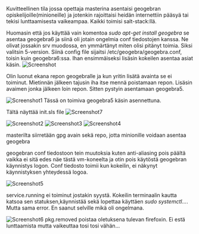 Kuvitteellinen tila jossa opettaja masterina asentaisi geogebran opiskelijoille(minioneille) ja jotenkin rajoittaisi heidän internettiin pääsyä tai tekisi lunttaamisesta vaikeampaa. Kaikki toimisi salt-stack:llä.


Huomasin että jos käyttää vain komentoa *sudo apt-get install geogebra* se asentaa geogebra6 ja siinä oli jotain ongelmia conf tiedostojen kanssa. Ne olivat jossakin srv muodossa, en ymmärtänyt miten olisi pitänyt toimia. Siksi valitsin 5-version. Siinä config file sijaitsi /etc/geogebra/geogebra.conf, toisin kuin geogebra6:ssa.
Ihan ensimmäiseksi lisäsin kokeilen asentaa asiat käsin.
![Screenshot](https://i.imgur.com/UEBh4Ch.png)

Olin luonut ekana repon geogebralle ja kun yritin lisätä avainta se ei toiminut. Mietinnän jälkeen tajusin iha itse mennä poistamaan repon. Lisäsin avaimen jonka jälkeen loin repon. Sitten pystyin asentamaan geogebra5.

![Screenshot1](https://i.imgur.com/7MWqnJT.png) Tässä on toimiva geogebra5 käsin asennettuna.

Tältä näyttää init.sls file
![Screenshot7](https://i.imgur.com/BHS5Y2v.png) 

![Screenshot2](https://i.imgur.com/oKE7lIf.png)
![Screenshot3](https://i.imgur.com/DmpjGFt.png)
![Screenshot4](https://i.imgur.com/kNRjGFc.png)

masterilta siirretään gpg avain sekä repo, jotta minionille voidaan asentaa geogebra

geogebran conf tiedostoon tein muutoksia kuten anti-aliasing pois päältä vaikka ei sitä edes näe tästä vm-koneelta ja otin pois käytöstä geogebran käynnistys logon. Conf tiedosto toimii kun kokeilin, ei näkynyt käynnistyksen yhteydessä logoa.

![Screenshot5](https://i.imgur.com/twzLHPp.png)

service.running ei toiminut jostakin syystä. Kokeilin terminaalin kautta katsoa sen statuksen,käynnistää sekä lopettaa käyttäen *sudo systemctl...*. Mutta sama error.
En saanut selville mikä oli ongelmana.

![Screenshot6](https://i.imgur.com/YQfvhEi.png)
pkg.removed poistaa oletuksena tulevan firefoxin. Ei estä lunttaamista mutta vaikeuttaa tosi tosi vähän...
